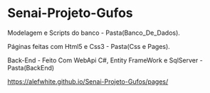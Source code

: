 # Senai-Projeto-Gufos
Modelagem e Scripts do banco - Pasta(Banco_De_Dados).

Páginas feitas com Html5 e Css3 - Pasta(Css e Pages).

Back-End - Feito Com WebApi C#, Entity FrameWork e SqlServer - Pasta(BackEnd)

https://alefwhite.github.io/Senai-Projeto-Gufos/pages/
